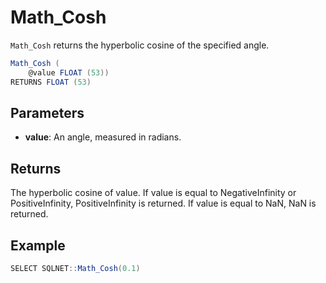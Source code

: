 # Math_Cosh

`Math_Cosh` returns the hyperbolic cosine of the specified angle.

```csharp
Math_Cosh (
	@value FLOAT (53))
RETURNS FLOAT (53)
```

## Parameters

 - **value**: An angle, measured in radians.

## Returns

The hyperbolic cosine of value. If value is equal to NegativeInfinity or PositiveInfinity, PositiveInfinity is returned. If value is equal to NaN, NaN is returned.

## Example

```csharp
SELECT SQLNET::Math_Cosh(0.1)
```

